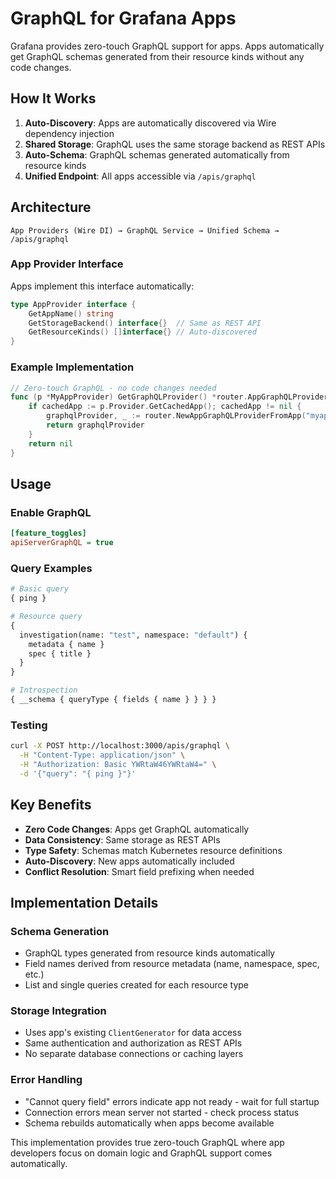 # GraphQL for Grafana Apps

Grafana provides zero-touch GraphQL support for apps. Apps automatically get GraphQL schemas generated from their resource kinds without any code changes.

## How It Works

1. **Auto-Discovery**: Apps are automatically discovered via Wire dependency injection
2. **Shared Storage**: GraphQL uses the same storage backend as REST APIs  
3. **Auto-Schema**: GraphQL schemas generated automatically from resource kinds
4. **Unified Endpoint**: All apps accessible via `/apis/graphql`

## Architecture

```
App Providers (Wire DI) → GraphQL Service → Unified Schema → /apis/graphql
```

### App Provider Interface

Apps implement this interface automatically:

```go
type AppProvider interface {
    GetAppName() string
    GetStorageBackend() interface{}  // Same as REST API
    GetResourceKinds() []interface{} // Auto-discovered
}
```

### Example Implementation

```go
// Zero-touch GraphQL - no code changes needed
func (p *MyAppProvider) GetGraphQLProvider() *router.AppGraphQLProvider {
    if cachedApp := p.Provider.GetCachedApp(); cachedApp != nil {
        graphqlProvider, _ := router.NewAppGraphQLProviderFromApp("myapp", cachedApp)
        return graphqlProvider
    }
    return nil
}
```

## Usage

### Enable GraphQL
```ini
[feature_toggles]
apiServerGraphQL = true
```

### Query Examples

```graphql
# Basic query
{ ping }

# Resource query  
{ 
  investigation(name: "test", namespace: "default") { 
    metadata { name }
    spec { title }
  }
}

# Introspection
{ __schema { queryType { fields { name } } } }
```

### Testing
```bash
curl -X POST http://localhost:3000/apis/graphql \
  -H "Content-Type: application/json" \
  -H "Authorization: Basic YWRtaW46YWRtaW4=" \
  -d '{"query": "{ ping }"}'
```

## Key Benefits

- **Zero Code Changes**: Apps get GraphQL automatically
- **Data Consistency**: Same storage as REST APIs
- **Type Safety**: Schemas match Kubernetes resource definitions  
- **Auto-Discovery**: New apps automatically included
- **Conflict Resolution**: Smart field prefixing when needed

## Implementation Details

### Schema Generation
- GraphQL types generated from resource kinds automatically
- Field names derived from resource metadata (name, namespace, spec, etc.)
- List and single queries created for each resource type

### Storage Integration  
- Uses app's existing `ClientGenerator` for data access
- Same authentication and authorization as REST APIs
- No separate database connections or caching layers

### Error Handling
- "Cannot query field" errors indicate app not ready - wait for full startup
- Connection errors mean server not started - check process status
- Schema rebuilds automatically when apps become available

This implementation provides true zero-touch GraphQL where app developers focus on domain logic and GraphQL support comes automatically. 